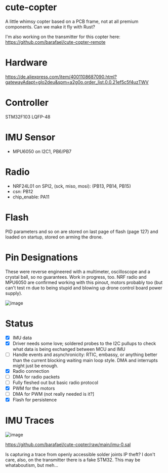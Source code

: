 # cute-copter

A little whimsy copter based on a PCB frame, not at all premium components. Can we make it fly with Rust?

I'm also working on the transmitter for this copter here: https://github.com/barafael/cute-copter-remote

# Hardware

https://de.aliexpress.com/item/4001108687090.html?gatewayAdapt=glo2deu&spm=a2g0o.order_list.0.0.21ef5c5f4uzTWV

# Controller

STM32F103 LQFP-48

# IMU Sensor

* MPU6050 on I2C1, PB6/PB7

# Radio

* NRF24L01 on SPI2, (sck, miso, mosi): (PB13, PB14, PB15)
* csn: PB12
* chip_enable: PA11

# Flash
PID parameters and so on are stored on last page of flash (page 127) and loaded on startup, stored on arming the drone.

# Pin Designations
These were reverse engineered with a multimeter, oscilloscope and a crystal ball, so no guarantees. Work in progress, too.
NRF radio and MPU6050 are confirmed working with this pinout, motors probably too (but can't test rn due to being stupid and blowing up drone control board power supply).

![image](https://user-images.githubusercontent.com/6966738/160289131-38dee0a0-e433-4212-8979-465aec81422b.png)

# Status
- [x] IMU data
-  [x] Driver needs some love; soldered probes to the I2C pullups to check what data is being exchanged between MCU and IMU
- [ ] Handle events and asynchronicity: RTIC, embassy, or anything better than the current blocking waiting main loop style. DMA and interrupts might just be enough.
- [x] Radio connection
-  [ ] DMA for radio packets
 - [ ] Fully fleshed out but basic radio protocol
- [x] PWM for the motors
-  [ ] DMA for PWM (not really needed is it?]
- [x] Flash for persistence

# IMU Traces

![image](https://user-images.githubusercontent.com/6966738/182554755-49569ae1-2900-46c3-8a50-de45c6bce58e.png)

https://github.com/barafael/cute-copter/raw/main/imu-0.sal

Is capturing a trace from openly accessible solder joints IP theft? I don't care, also, on the transmitter there is a fake STM32. This may be whataboutism, but meh...
